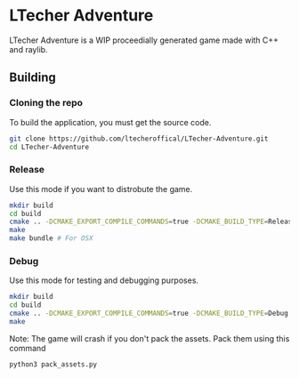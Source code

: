 # LTecher Adventure
LTecher Adventure is a WIP proceedially generated game made with C++ and raylib.

## Building

### Cloning the repo

To build the application, you must get the source code.
```bash
git clone https://github.com/ltecheroffical/LTecher-Adventure.git
cd LTecher-Adventure
```

### Release

Use this mode if you want to distrobute the game.
```bash
mkdir build
cd build
cmake .. -DCMAKE_EXPORT_COMPILE_COMMANDS=true -DCMAKE_BUILD_TYPE=Release
make
make bundle # For OSX
```

### Debug

Use this mode for testing and debugging purposes.
```bash
mkdir build
cd build
cmake .. -DCMAKE_EXPORT_COMPILE_COMMANDS=true -DCMAKE_BUILD_TYPE=Debug
make
```

Note: The game will crash if you don't pack the assets. Pack them using this command
```bash
python3 pack_assets.py
```
